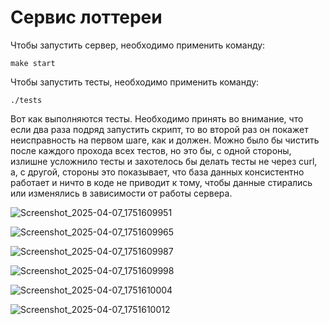 # Сервис лоттереи

Чтобы запустить сервер, необходимо применить команду:
```
make start
```

Чтобы запустить тесты, необходимо применить команду:
```
./tests
```
Вот как выполняются тесты. Необходимо принять во внимание, что если два раза подряд запустить скрипт, то во второй раз он покажет неисправность на первом шаге, как и должен. Можно было бы чистить после каждого прохода всех тестов, но это бы, с одной стороны, излишне усложнило тесты и захотелось бы делать тесты не через curl, а, с другой, стороны это показывает, что база данных консистентно работает и ничто в коде не приводит к тому, чтобы данные стирались или изменялись в зависимости от работы сервера.

![Screenshot_2025-04-07_1751609951](https://github.com/user-attachments/assets/738ea452-0920-43bf-950d-98c786abd741)

![Screenshot_2025-04-07_1751609965](https://github.com/user-attachments/assets/bebd073a-f802-4387-8f83-e9f2cfa07d49)

![Screenshot_2025-04-07_1751609987](https://github.com/user-attachments/assets/f3532003-cead-4d27-bb39-b0d43fc83133)

![Screenshot_2025-04-07_1751609998](https://github.com/user-attachments/assets/58eeab2e-6e62-4446-a113-5238404b7ef6)

![Screenshot_2025-04-07_1751610004](https://github.com/user-attachments/assets/21e32734-0ff3-46f7-ad67-ac16454c1988)

![Screenshot_2025-04-07_1751610012](https://github.com/user-attachments/assets/acdd54bc-94ea-4b90-90a1-9aff9e7dc5ac)
